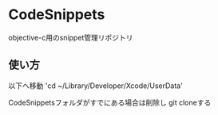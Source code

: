 CodeSnippets
=================

objective-c用のsnippet管理リポジトリ

## 使い方
以下へ移動
'cd ~/Library/Developer/Xcode/UserData'

CodeSnippetsフォルダがすでにある場合は削除し
git cloneする
